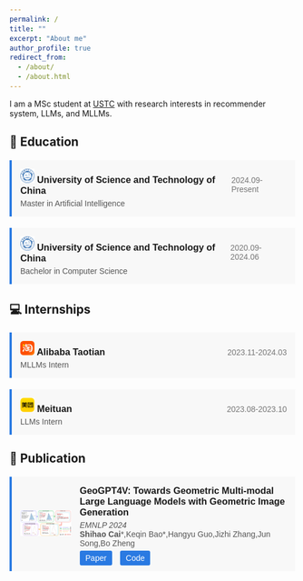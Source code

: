 ```yaml
---
permalink: /
title: ""
excerpt: "About me"
author_profile: true
redirect_from: 
  - /about/
  - /about.html
---
```


I am a MSc student at [USTC](https://en.ustc.edu.cn/) with research interests in recommender system, LLMs, and MLLMs.

## 📖 Education
<div style="border-left: 4px solid #2a7ae2; background-color: #f8f8f8; padding: 15px; margin-top: 20px; font-family: sans-serif;">
  <div style="display: flex; justify-content: space-between; align-items: baseline;">
    <h3 style="margin: 0; margin-bottom: 5px; font-weight: bold;"><img src="../images/ustc.png" alt="USTC" width="25" height="25" />  University of Science and Technology of China</h3>
    <span style="margin: 0; color: #777;">2024.09-Present</span>
  </div>
  <p style="margin: 0; color: #555;">Master in Artificial Intelligence</p>
  
</div>

<div style="border-left: 4px solid #2a7ae2; background-color: #f8f8f8; padding: 15px; margin-top: 20px; font-family: sans-serif;">
  <div style="display: flex; justify-content: space-between; align-items: baseline;">
    <h3 style="margin: 0; margin-bottom: 5px; font-weight: bold;"><img src="../images/ustc.png" alt="USTC" width="25" height="25" />  University of Science and Technology of China</h3>
    <span style="margin: 0; color: #777;">2020.09-2024.06</span>
  </div>
  <p style="margin: 0; color: #555;">Bachelor in Computer Science</p>
  
</div>

## 💻 Internships
<div style="border-left: 4px solid #2a7ae2; background-color: #f8f8f8; padding: 15px; margin-top: 20px; font-family: sans-serif;">
  <div style="display: flex; justify-content: space-between; align-items: baseline;">
    <h3 style="margin: 0; margin-bottom: 5px; font-weight: bold;"><img src="../images/taotian.png" alt="Taotian" width="25" height="25" />  Alibaba Taotian</h3>
    <span style="margin: 0; color: #777;">2023.11-2024.03</span>
  </div>
  <p style="margin: 0; color: #555;">MLLMs Intern</p>
  
</div>

<div style="border-left: 4px solid #2a7ae2; background-color: #f8f8f8; padding: 15px; margin-top: 20px; font-family: sans-serif;">
  <div style="display: flex; justify-content: space-between; align-items: baseline;">
    <h3 style="margin: 0; margin-bottom: 5px; font-weight: bold;"><img src="../images/meituan.png" alt="Meituan" width="25" height="25" />  Meituan</h3>
    <span style="margin: 0; color: #777;">2023.08-2023.10</span>
  </div>  
  <p style="margin: 0; color: #555;">LLMs Intern</p>
  
</div>

## 📄 Publication

<div style="border-left: 4px solid #2a7ae2; background-color: #f8f8f8; padding: 15px; margin-top: 20px; font-family: sans-serif; display: flex; align-items: center;">
  <div style="margin-right: 15px;">
    <img src="../images/geogpt4v.png" alt="Paper Image" style="height: 100px; object-fit: contain;" />
  </div>
  <div>
    <h3 style="margin: 0; margin-bottom: 5px; font-weight: bold;">GeoGPT4V: Towards Geometric Multi-modal Large Language Models with Geometric Image Generation</h3>
    <p style="margin: 0; color: #555;"><i>EMNLP 2024</i></p>
    <p style="margin: 0; color: #555;"><b>Shihao Cai</b>*,Keqin Bao*,Hangyu Guo,Jizhi Zhang,Jun Song,Bo Zheng</p>
    <div style="margin-top: 10px;">
      <a href="https://arxiv.org/pdf/2406.11503" style="margin-right: 10px; padding: 5px 10px; background-color: #2a7ae2; color: white; text-decoration: none; border-radius: 3px;">Paper</a>
      <a href="https://github.com/Lanyu0303/GeoGPT4V_Project" style="margin-right: 10px; padding: 5px 10px; background-color: #2a7ae2; color: white; text-decoration: none; border-radius: 3px;">Code</a>
    </div>
  </div>
</div>